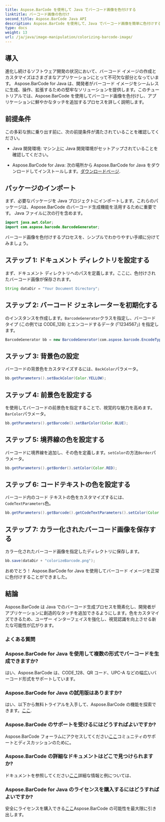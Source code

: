 ```yaml
---
title: Aspose.BarCode を使用して Java でバーコード画像を色付けする
linktitle: バーコード画像の色付け
second_title: Aspose.BarCode Java API
description: Aspose.BarCode を使用して、Java でバーコード画像を簡単に色付けする方法を学びます。段階的なガイドに従って、鮮やかで視覚的に魅力的な結果を取得してください。
type: docs
weight: 13
url: /ja/java/image-manipulation/colorizing-barcode-image/
---
```


## 導入

進化し続けるソフトウェア開発の状況において、バーコード イメージの作成とカスタマイズはさまざまなアプリケーションにとって不可欠な部分となっています。 Aspose.BarCode for Java は、開発者がバーコード イメージをシームレスに生成、操作、拡張するための堅牢なソリューションを提供します。このチュートリアルでは、Aspose.BarCode を使用してバーコード画像を色付けし、アプリケーションに鮮やかなタッチを追加するプロセスを詳しく説明します。

## 前提条件

この多彩な旅に乗り出す前に、次の前提条件が満たされていることを確認してください。

- Java 開発環境: マシン上に Java 開発環境がセットアップされていることを確認してください。

-  Aspose.BarCode for Java: 次の場所から Aspose.BarCode for Java をダウンロードしてインストールします。[ダウンロードページ](https://releases.aspose.com/barcode/java/).

## パッケージのインポート

まず、必要なパッケージを Java プロジェクトにインポートします。これらのパッケージは、Aspose.BarCode のバーコード生成機能を活用するために重要です。 Java ファイルに次の行を含めます。

```java
import java.awt.Color;
import com.aspose.barcode.BarcodeGenerator;
```

バーコード画像を色付けするプロセスを、シンプルでわかりやすい手順に分けてみましょう。

## ステップ 1: ドキュメント ディレクトリを設定する

まず、ドキュメント ディレクトリへのパスを定義します。ここに、色付けされたバーコード画像が保存されます。

```java
String dataDir = "Your Document Directory";
```

## ステップ 2: バーコード ジェネレーターを初期化する

のインスタンスを作成します。`BarcodeGenerator`クラスを指定し、バーコード タイプ (この例では CODE_128) とエンコードするデータ (「1234567」) を指定します。

```java
BarcodeGenerator bb = new BarcodeGenerator(com.aspose.barcode.EncodeTypes.CODE_128, "1234567");
```

## ステップ 3: 背景色の設定

バーコードの背景色をカスタマイズするには、`BackColor`パラメータ。

```java
bb.getParameters().setBackColor(Color.YELLOW);
```

## ステップ 4: 前景色を設定する

を使用してバーコードの前景色を指定することで、視覚的な魅力を高めます。`BarColor`パラメータ。

```java
bb.getParameters().getBarcode().setBarColor(Color.BLUE);
```

## ステップ 5: 境界線の色を設定する

バーコードに境界線を追加し、その色を定義します。`setColor`の方法`Border`パラメータ。

```java
bb.getParameters().getBorder().setColor(Color.RED);
```

## ステップ 6: コードテキストの色を設定する

バーコード内のコード テキストの色をカスタマイズするには、`CodeTextParameters`色。

```java
bb.getParameters().getBarcode().getCodeTextParameters().setColor(Color.RED);
```

## ステップ 7: カラー化されたバーコード画像を保存する

カラー化されたバーコード画像を指定したディレクトリに保存します。

```java
bb.save(dataDir + "colorizeBarcode.png");
```

おめでとう！ Aspose.BarCode for Java を使用してバーコード イメージを正常に色付けすることができました。

## 結論

Aspose.BarCode は Java でのバーコード生成プロセスを簡素化し、開発者がアプリケーションに創造的なタッチを追加できるようにします。色をカスタマイズできるため、ユーザー インターフェイスを強化し、視覚認識を向上させる新たな可能性が広がります。

### よくある質問

### Aspose.BarCode for Java を使用して複数の形式でバーコードを生成できますか?
はい、Aspose.BarCode は、CODE_128、QR コード、UPC-A などの幅広いバーコード形式をサポートしています。

### Aspose.BarCode for Java の試用版はありますか?
はい、以下から無料トライアルを入手して、Aspose.BarCode の機能を探索できます。[ここ](https://releases.aspose.com/).

### Aspose.BarCode のサポートを受けるにはどうすればよいですか?
 Aspose.BarCode フォーラムにアクセスしてください[ここ](https://forum.aspose.com/c/barcode/13)コミュニティのサポートとディスカッションのために。

### Aspose.BarCode の詳細なドキュメントはどこで見つけられますか?
ドキュメントを参照してください[ここ](https://reference.aspose.com/barcode/java/)詳細な情報と例については、

### Aspose.BarCode for Java のライセンスを購入するにはどうすればよいですか?
安全にライセンスを購入できる[ここ](https://purchase.aspose.com/buy)Aspose.BarCode の可能性を最大限に引き出します。
